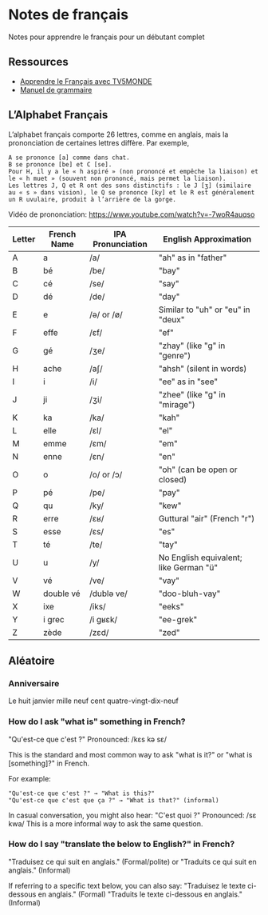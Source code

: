# Notes de français
Notes pour apprendre le français pour un débutant complet

## Ressources

* [Apprendre le Français avec TV5MONDE](https://apprendre.tv5monde.com/fr)
* [Manuel de grammaire](French_Grammar.pdf)

## L’Alphabet Français

L’alphabet français comporte 26 lettres, comme en anglais, mais la prononciation de certaines lettres diffère. Par exemple,

    A se prononce [a] comme dans chat.
    B se prononce [be] et C [se].
    Pour H, il y a le « h aspiré » (non prononcé et empêche la liaison) et le « h muet » (souvent non prononcé, mais permet la liaison).
    Les lettres J, Q et R ont des sons distinctifs : le J [ʒ] (similaire au « s » dans vision), le Q se prononce [ky] et le R est généralement un R uvulaire, produit à l’arrière de la gorge.

Vidéo de prononciation: https://www.youtube.com/watch?v=-7woR4auqso

| Letter | French Name  | IPA Pronunciation | English Approximation          |
|--------|-------------|--------------------|--------------------------------|
| A      | a           | /a/                | "ah" as in "father"           |
| B      | bé          | /be/               | "bay"                         |
| C      | cé          | /se/               | "say"                         |
| D      | dé          | /de/               | "day"                         |
| E      | e           | /ə/ or /ø/         | Similar to "uh" or "eu" in "deux" |
| F      | effe        | /ɛf/               | "ef"                          |
| G      | gé          | /ʒe/               | "zhay" (like "g" in "genre")  |
| H      | ache        | /aʃ/               | "ahsh" (silent in words)      |
| I      | i           | /i/                | "ee" as in "see"              |
| J      | ji          | /ʒi/               | "zhee" (like "g" in "mirage") |
| K      | ka          | /ka/               | "kah"                         |
| L      | elle        | /ɛl/               | "el"                          |
| M      | emme        | /ɛm/               | "em"                          |
| N      | enne        | /ɛn/               | "en"                          |
| O      | o           | /o/ or /ɔ/         | "oh" (can be open or closed)  |
| P      | pé          | /pe/               | "pay"                         |
| Q      | qu          | /ky/               | "kew"                         |
| R      | erre        | /ɛʁ/               | Guttural "air" (French "r")   |
| S      | esse        | /ɛs/               | "es"                          |
| T      | té          | /te/               | "tay"                         |
| U      | u           | /y/                | No English equivalent; like German "ü" |
| V      | vé          | /ve/               | "vay"                         |
| W      | double vé   | /dublə ve/         | "doo-bluh-vay"                |
| X      | ixe         | /iks/              | "eeks"                        |
| Y      | i grec      | /i ɡʁɛk/           | "ee-grek"                     |
| Z      | zède        | /zɛd/              | "zed"                         |


## Aléatoire

### Anniversaire
Le huit janvier mille neuf cent quatre-vingt-dix-neuf


### How do I ask "what is" something in French? 

"Qu'est-ce que c'est ?"
Pronounced: /kɛs kə sɛ/

This is the standard and most common way to ask "what is it?" or "what is [something]?" in French.

For example:

    "Qu'est-ce que c'est ?" → "What is this?"
    "Qu'est-ce que c'est que ça ?" → "What is that?" (informal)

In casual conversation, you might also hear:
"C'est quoi ?"
Pronounced: /sɛ kwa/
This is a more informal way to ask the same question.

### How do I say "translate the below to English?" in French?

"Traduisez ce qui suit en anglais." (Formal/polite)
or
"Traduits ce qui suit en anglais." (Informal)

If referring to a specific text below, you can also say:
"Traduisez le texte ci-dessous en anglais." (Formal)
"Traduits le texte ci-dessous en anglais." (Informal)
